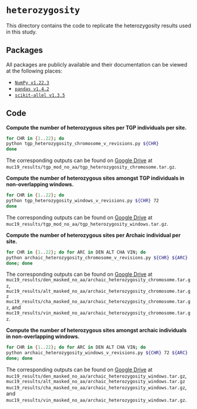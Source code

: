# `heterozygosity`

This directory contains the code to replicate the heterozygosity results used in this study.

## Packages

All packages are publicly available and their documentation can be viewed at the following places:

- [`NumPy v1.22.3`](https://numpy.org/doc/stable/reference/index.html)
- [`pandas v1.4.2`](https://pandas.pydata.org/docs/)
- [`scikit-allel v1.3.5`](https://scikit-allel.readthedocs.io/en/stable/index.html)

## Code

__Compute the number of heterozygous sites per TGP individuals per site.__
```bash
for CHR in {1..22}; do
python tgp_heterozygosity_chromosome_v_revisions.py ${CHR}
done
```
The corresponding outputs can be found on [Google Drive](https://drive.google.com/drive/folders/1w1uz1a0-l9LwR6x3CKWPgPtT02F1uKzv?usp=sharing) at `muc19_results/tgp_mod_no_aa/tgp_heterozygosity_chromosome.tar.gz`.


__Compute the number of heterozygous sites amongst TGP individuals in non-overlapping windows.__
```bash
for CHR in {1..22}; do
python tgp_heterozygosity_windows_v_revisions.py ${CHR} 72
done
```
The corresponding outputs can be found on [Google Drive](https://drive.google.com/drive/folders/1w1uz1a0-l9LwR6x3CKWPgPtT02F1uKzv?usp=sharing) at `muc19_results/tgp_mod_no_aa/tgp_heterozygosity_windows.tar.gz`.


__Compute the number of heterozygous sites per Archaic individual per site.__
```bash
for CHR in {1..22}; do for ARC in DEN ALT CHA VIN; do
python archaic_heterozygosity_chromosome_v_revisions.py ${CHR} ${ARC}
done; done
```
The corresponding outputs can be found on [Google Drive](https://drive.google.com/drive/folders/1w1uz1a0-l9LwR6x3CKWPgPtT02F1uKzv?usp=sharing) at `muc19_results/den_masked_no_aa/archaic_heterozygosity_chromosome.tar.gz`, `muc19_results/alt_masked_no_aa/archaic_heterozygosity_chromosome.tar.gz` `muc19_results/cha_masked_no_aa/archaic_heterozygosity_chromosome.tar.gz`, and `muc19_results/vin_masked_no_aa/archaic_heterozygosity_chromosome.tar.gz`.


__Compute the number of heterozygous sites amongst archaic individuals in non-overlapping windows.__
```bash
for CHR in {1..22}; do for ARC in DEN ALT CHA VIN; do
python archaic_heterozygosity_windows_v_revisions.py ${CHR} 72 ${ARC}
done; done
```
The corresponding outputs can be found on [Google Drive](https://drive.google.com/drive/folders/1w1uz1a0-l9LwR6x3CKWPgPtT02F1uKzv?usp=sharing) at `muc19_results/den_masked_no_aa/archaic_heterozygosity_windows.tar.gz`, `muc19_results/alt_masked_no_aa/archaic_heterozygosity_windows.tar.gz` `muc19_results/cha_masked_no_aa/archaic_heterozygosity_windows.tar.gz`, and `muc19_results/vin_masked_no_aa/archaic_heterozygosity_windows.tar.gz`.